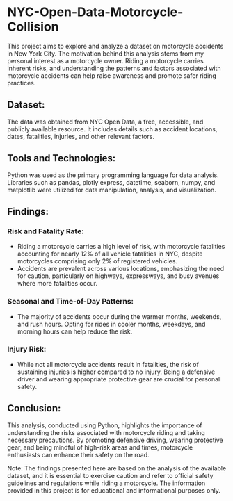 <h1>NYC-Open-Data-Motorcycle-Collision</h1>

<p>This project aims to explore and analyze a dataset on motorcycle accidents in New York City. The motivation behind this analysis stems from my personal interest as a motorcycle owner. Riding a motorcycle carries inherent risks, and understanding the patterns and factors associated with motorcycle accidents can help raise awareness and promote safer riding practices.</p>

<h2>Dataset:</h2>

<p>The data was obtained from NYC Open Data, a free, accessible, and publicly available resource. It includes details such as accident locations, dates, fatalities, injuries, and other relevant factors.</p>

<h2>Tools and Technologies:</h2>

<p>Python was used as the primary programming language for data analysis. Libraries such as pandas, plotly express, datetime, seaborn, numpy, and matplotlib were utilized for data manipulation, analysis, and visualization.</p>

<h2>Findings:</h2>

<h3>Risk and Fatality Rate:</h3>

<ul>
  <li>Riding a motorcycle carries a high level of risk, with motorcycle fatalities accounting for nearly 12% of all vehicle fatalities in NYC, despite motorcycles comprising only 2% of registered vehicles.</li>
  <li>Accidents are prevalent across various locations, emphasizing the need for caution, particularly on highways, expressways, and busy avenues where more fatalities occur.</li>
</ul>

<h3>Seasonal and Time-of-Day Patterns:</h3>

<ul>
  <li>The majority of accidents occur during the warmer months, weekends, and rush hours. Opting for rides in cooler months, weekdays, and morning hours can help reduce the risk.</li>
</ul>

<h3>Injury Risk:</h3>

<ul>
  <li>While not all motorcycle accidents result in fatalities, the risk of sustaining injuries is higher compared to no injury. Being a defensive driver and wearing appropriate protective gear are crucial for personal safety.</li>
</ul>

<h2>Conclusion:</h2>

<p>This analysis, conducted using Python, highlights the importance of understanding the risks associated with motorcycle riding and taking necessary precautions. By promoting defensive driving, wearing protective gear, and being mindful of high-risk areas and times, motorcycle enthusiasts can enhance their safety on the road.</p>

<p>Note: The findings presented here are based on the analysis of the available dataset, and it is essential to exercise caution and refer to official safety guidelines and regulations while riding a motorcycle. The information provided in this project is for educational and informational purposes only.</p>
